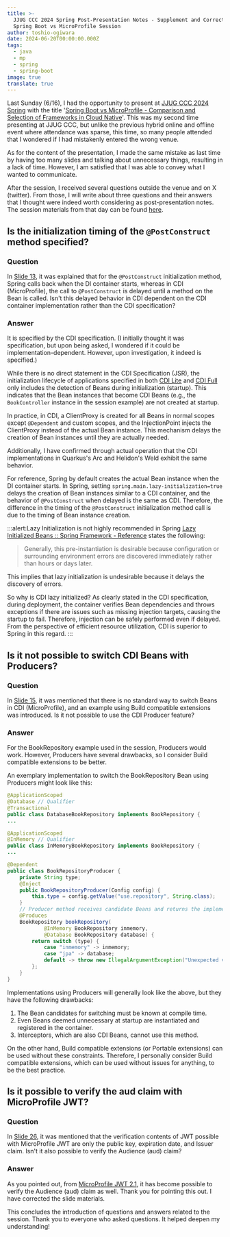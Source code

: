 ```yaml
---
title: >-
  JJUG CCC 2024 Spring Post-Presentation Notes - Supplement and Correction of
  Spring Boot vs MicroProfile Session
author: toshio-ogiwara
date: 2024-06-20T00:00:00.000Z
tags:
  - java
  - mp
  - spring
  - spring-boot
image: true
translate: true
---
```



Last Sunday (6/16), I had the opportunity to present at [JJUG CCC 2024 Spring](https://ccc2024spring.java-users.jp/) with the title '[Spring Boot vs MicroProfile - Comparison and Selection of Frameworks in Cloud Native](https://www.mamezou.com/news/event/20240616)'. This was my second time presenting at JJUG CCC, but unlike the previous hybrid online and offline event where attendance was sparse, this time, so many people attended that I wondered if I had mistakenly entered the wrong venue.

As for the content of the presentation, I made the same mistake as last time by having too many slides and talking about unnecessary things, resulting in a lack of time. However, I am satisfied that I was able to convey what I wanted to communicate.

After the session, I received several questions outside the venue and on X (twitter). From those, I will write about three questions and their answers that I thought were indeed worth considering as post-presentation notes. The session materials from that day can be found [here](https://speakerdeck.com/ogiwarat/spring-boot-vs-microprofile-kuraudoneiteibuniokeruhuremuwakunobi-jiao-toxuan-ze).

## Is the initialization timing of the `@PostConstruct` method specified?
### Question
In [Slide 13](https://speakerdeck.com/ogiwarat/spring-boot-vs-microprofile-kuraudoneiteibuniokeruhuremuwakunobi-jiao-toxuan-ze?slide=13), it was explained that for the `@PostConstruct` initialization method, Spring calls back when the DI container starts, whereas in CDI (MicroProfile), the call to `@PostConstruct` is delayed until a method on the Bean is called. Isn't this delayed behavior in CDI dependent on the CDI container implementation rather than the CDI specification?

### Answer

It is specified by the CDI specification.
(I initially thought it was specification, but upon being asked, I wondered if it could be implementation-dependent. However, upon investigation, it indeed is specified.)

While there is no direct statement in the CDI Specification (JSR), the initialization lifecycle of applications specified in both [CDI Lite](https://jakarta.ee/specifications/cdi/4.0/jakarta-cdi-spec-4.0.html#initialization) and [CDI Full](https://jakarta.ee/specifications/cdi/4.0/jakarta-cdi-spec-4.0.html#initialization_full) only includes the detection of Beans during initialization (startup). This indicates that the Bean instances that become CDI Beans (e.g., the `BookController` instance in the session example) are not created at startup.

In practice, in CDI, a ClientProxy is created for all Beans in normal scopes except `@Dependent` and custom scopes, and the InjectionPoint injects the ClientProxy instead of the actual Bean instance. This mechanism delays the creation of Bean instances until they are actually needed.

Additionally, I have confirmed through actual operation that the CDI implementations in Quarkus's Arc and Helidon's Weld exhibit the same behavior.

For reference, Spring by default creates the actual Bean instance when the DI container starts. In Spring, setting `spring.main.lazy-initialization=true` delays the creation of Bean instances similar to a CDI container, and the behavior of `@PostConstruct` when delayed is the same as CDI. Therefore, the difference in the timing of the `@PostConstruct` initialization method call is due to the timing of Bean instance creation.

:::alert:Lazy Initialization is not highly recommended in Spring
[Lazy Initialized Beans :: Spring Framework - Reference](https://spring.pleiades.io/spring-framework/reference/core/beans/dependencies/factory-lazy-init.html) states the following:
> Generally, this pre-instantiation is desirable because configuration or surrounding environment errors are discovered immediately rather than hours or days later.

This implies that lazy initialization is undesirable because it delays the discovery of errors.

So why is CDI lazy initialized? As clearly stated in the CDI specification, during deployment, the container verifies Bean dependencies and throws exceptions if there are issues such as missing injection targets, causing the startup to fail. Therefore, injection can be safely performed even if delayed. From the perspective of efficient resource utilization, CDI is superior to Spring in this regard.
:::

## Is it not possible to switch CDI Beans with Producers?
### Question
In [Slide 15](https://speakerdeck.com/ogiwarat/spring-boot-vs-microprofile-kuraudoneiteibuniokeruhuremuwakunobi-jiao-toxuan-ze?slide=15), it was mentioned that there is no standard way to switch Beans in CDI (MicroProfile), and an example using Build compatible extensions was introduced. Is it not possible to use the CDI Producer feature?

### Answer
For the BookRepository example used in the session, Producers would work. However, Producers have several drawbacks, so I consider Build compatible extensions to be better.

An exemplary implementation to switch the BookRepository Bean using Producers might look like this:

```java
@ApplicationScoped
@Database // Qualifier
@Transactional
public class DatabaseBookRepository implements BookRepository {
...
```
```java
@ApplicationScoped
@InMemory // Qualifier
public class InMemoryBookRepository implements BookRepository {
...
```
```java
@Dependent
public class BookRepositoryProducer {
    private String type;
    @Inject
    public BookRepositoryProducer(Config config) {
        this.type = config.getValue("use.repository", String.class);
    }
    // Producer method receives candidate Beans and returns the implementation based on the configuration
    @Produces
    BookRepository bookRepository(
            @InMemory BookRepository inmemory,
            @Database BookRepository database) {
        return switch (type) {
            case "inmemory" -> inmemory;
            case "jpa" -> database;
            default -> throw new IllegalArgumentException("Unexpected value: " + type);
        };
    }
}
```

Implementations using Producers will generally look like the above, but they have the following drawbacks:

1. The Bean candidates for switching must be known at compile time.
2. Even Beans deemed unnecessary at startup are instantiated and registered in the container.
3. Interceptors, which are also CDI Beans, cannot use this method.

On the other hand, Build compatible extensions (or Portable extensions) can be used without these constraints. Therefore, I personally consider Build compatible extensions, which can be used without issues for anything, to be the best practice.

## Is it possible to verify the aud claim with MicroProfile JWT?
### Question
In [Slide 26](https://speakerdeck.com/ogiwarat/spring-boot-vs-microprofile-kuraudoneiteibuniokeruhuremuwakunobi-jiao-toxuan-ze?slide=26), it was mentioned that the verification contents of JWT possible with MicroProfile JWT are only the public key, expiration date, and Issuer claim. Isn't it also possible to verify the Audience (aud) claim?

### Answer
As you pointed out, from [MicroProfile JWT 2.1](https://download.eclipse.org/microprofile/microprofile-jwt-auth-2.1/microprofile-jwt-auth-spec-2.1.html#_mp_jwt_verify_audiences), it has become possible to verify the Audience (aud) claim as well. Thank you for pointing this out. I have corrected the slide materials.

This concludes the introduction of questions and answers related to the session. Thank you to everyone who asked questions. It helped deepen my understanding!
